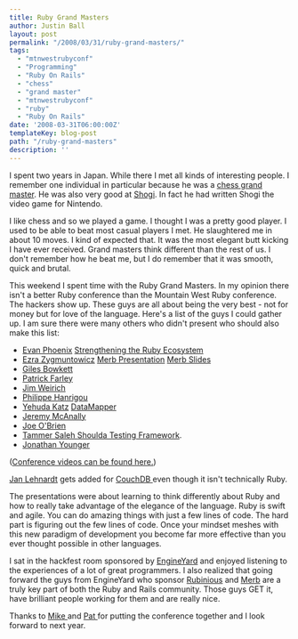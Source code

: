 ```yaml
---
title: Ruby Grand Masters
author: Justin Ball
layout: post
permalink: "/2008/03/31/ruby-grand-masters/"
tags:
  - "mtnwestrubyconf"
  - "Programming"
  - "Ruby On Rails"
  - "chess"
  - "grand master"
  - "mtnwestrubyconf"
  - "ruby"
  - "Ruby On Rails"
date: '2008-03-31T06:00:00Z'
templateKey: blog-post
path: "/ruby-grand-masters"
description: ''
---
```


I spent two years in Japan. While there I met all kinds of interesting people. I remember one individual in particular because he was a [chess grand master][1]. He was also very good at [Shogi][2]. In fact he had written Shogi the video game for Nintendo.

 [1]: http://en.wikipedia.org/wiki/Grandmaster_(chess)
 [2]: http://en.wikipedia.org/wiki/Shogi

I like chess and so we played a game. I thought I was a pretty good player. I used to be able to beat most casual players I met. He slaughtered me in about 10 moves. I kind of expected that. It was the most elegant butt kicking I have ever received. Grand masters think different than the rest of us. I don't remember how he beat me, but I do remember that it was smooth, quick and brutal.

This weekend I spent time with the Ruby Grand Masters. In my opinion there isn't a better Ruby conference than the Mountain West Ruby conference. The hackers show up. These guys are all about being the very best - not for money but for love of the language. Here's a list of the guys I could gather up. I am sure there were many others who didn't present who should also make this list:

*   [Evan Phoenix][3] [Strengthening the Ruby Ecosystem][4]
*   [Ezra Zygmuntowicz][5] [Merb Presentation][6] [Merb Slides][7]
*   [Giles Bowkett][8]
*   [Patrick Farley][9]
*   [Jim Weirich][10]
*   [Philippe Hanrigou][11]
*   [Yehuda Katz][12] [DataMapper][13]
*   [Jeremy McAnally][14]
*   [Joe O'Brien][15]
*   [Tammer Saleh
    ][16][Shoulda Testing Framework][17].
*   [Jonathan Younger][18]

 [3]: http://blog.fallingsnow.net/
 [4]: http://www.confreaks.com/videos/90-mwrc2008-strengthening-the-ruby-ecosystem-part-i-rubinius
 [5]: http://brainspl.at/
 [6]: http://www.confreaks.com/videos/817-mwrc2008-strengthening-the-ruby-ecosystem-part-ii-merb
 [7]: http://brainspl.at/articles/2008/03/29/mountain-west-rubyconf-merb-slides
 [8]: http://gilesbowkett.blogspot.com/
 [9]: http://practicalruby.blogspot.com/
 [10]: http://onestepback.org/
 [11]: http://ph7spot.com/
 [12]: http://www.yehudakatz.com/
 [13]: http://datamapper.org/
 [14]: http://www.jeremymcanally.com/
 [15]: http://objo.com/
 [16]: http://tammersaleh.com/
 [17]: http://thoughtbot.com/projects/shoulda
 [18]: http://www.daikini.com/

([Conference videos can be found here.][19])

 [19]: http://www.confreaks.com/events/mwrc2008

[Jan Lehnardt][20] gets added for [CouchDB ][21] even though it isn't technically Ruby.

 [20]: http://jan.prima.de/
 [21]: http://couchdb.org

The presentations were about learning to think differently about Ruby and how to really take advantage of the elegance of the language. Ruby is swift and agile. You can do amazing things with just a few lines of code. The hard part is figuring out the few lines of code. Once your mindset meshes with this new paradigm of development you become far more effective than you ever thought possible in other languages.

I sat in the hackfest room sponsored by [EngineYard][22] and enjoyed listening to the experiences of a lot of great programmers. I also realized that going forward the guys from EngineYard who sponsor [Rubinious][23] and [Merb][24] are a truly key part of both the Ruby and Rails community. Those guys GET it, have brilliant people working for them and are really nice.

 [22]: http://www.engineyard.com/blog
 [23]: http://rubini.us/
 [24]: http://merbivore.com/

Thanks to [Mike ][25] and [Pat ][26]for putting the conference together and I look forward to next year.

 [25]: http://blowmage.com/
 [26]: http://on-ruby.blogspot.com/
